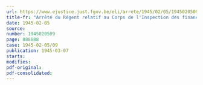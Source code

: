 ```yaml
---
url: https://www.ejustice.just.fgov.be/eli/arrete/1945/02/05/1945020509/justel
title-fr: "Arrêté du Régent relatif au Corps de l'Inspection des finances"
date: 1945-02-05
source:
number: 1945020509
page: 888888
case: 1945-02-05/09
publication: 1945-03-07
starts:
modifies:
pdf-original:
pdf-consolidated:
---
```


